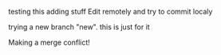 testing this adding stuff
Edit remotely and try to commit localy

trying a new branch "new". this is just for it

Making a merge conflict!